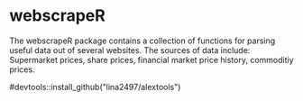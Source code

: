 # webscrapeR
The webscrapeR package contains a collection of functions for parsing useful data out of several websites. The sources of data include: Supermarket prices, share prices, financial market price history, commoditiy prices.


#devtools::install_github("lina2497/alextools")
